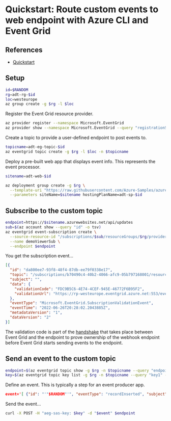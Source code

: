 # Quickstart: Route custom events to web endpoint with Azure CLI and Event Grid

## References

* [Quickstart](https://docs.microsoft.com/en-us/azure/event-grid/custom-event-quickstart)

## Setup

```sh
id=$RANDOM
rg=adt-rg-$id
loc=westeurope
az group create -g $rg -l $loc
```

Register the Event Grid resource provider.

```sh
az provider register --namespace Microsoft.EventGrid
az provider show --namespace Microsoft.EventGrid --query "registrationState"
```

Create a topic to provide a user-defined endpoint to post events to.

```sh
topicname=adt-eg-topic-$id
az eventgrid topic create -g $rg -l $loc -n $topicname
```

Deploy a pre-built web app that displays event info. This represents the event processor.

```sh
sitename=adt-web-$id

az deployment group create -g $rg \
  --template-uri "https://raw.githubusercontent.com/Azure-Samples/azure-event-grid-viewer/master/azuredeploy.json" \
  --parameters siteName=$sitename hostingPlanName=adt-sp-$id
```

## Subscribe to the custom topic

```sh
endpoint=https://$sitename.azurewebsites.net/api/updates
sub=$(az account show --query "id" -o tsv)
az eventgrid event-subscription create \
  --source-resource-id "/subscriptions/$sub/resourceGroups/$rg/providers/Microsoft.EventGrid/topics/$topicname" \
  --name demoViewerSub \
  --endpoint $endpoint
```

You get the subscription event...

```json
[{
  "id": "da800ee7-93f8-48f4-87db-ee79f0338e17",
  "topic": "/subscriptions/b70490c4-40b2-4066-afc9-05b797168001/resourceGroups/adt-rg-15821/providers/microsoft.eventgrid/topics/adt-eg-topic-15821",
  "subject": "",
  "data": {
    "validationCode": "FDC9B5C6-4E74-4CEF-945E-46772F6B95F2",
    "validationUrl": "https://rp-westeurope.eventgrid.azure.net:553/eventsubscriptions/demoviewersub/validate?id={GUID}=2022-06-26T20:28:02.2043885Z&apiVersion=2020-10-15-preview&token={TOKEN}"
  },
  "eventType": "Microsoft.EventGrid.SubscriptionValidationEvent",
  "eventTime": "2022-06-26T20:28:02.2043885Z",
  "metadataVersion": "1",
  "dataVersion": "2"
}]
```

The validation code is part of the [handshake](https://docs.microsoft.com/en-us/azure/event-grid/webhook-event-delivery#endpoint-validation-with-event-grid-events) that takes place between Event Grid and the endpoint to prove ownership of the webhook endpoint before Event Grid starts sending events to the endpoint.

## Send an event to the custom topic

```sh
endpoint=$(az eventgrid topic show -g $rg -n $topicname --query "endpoint" --output tsv)
key=$(az eventgrid topic key list -g $rg -n $topicname --query "key1" --output tsv)
```

Define an event. This is typically a step for an event producer app.

```json
event='[ {"id": "'"$RANDOM"'", "eventType": "recordInserted", "subject": "myapp/vehicles/motorcycles", "eventTime": "'`date +%Y-%m-%dT%H:%M:%S%z`'", "data":{ "make": "Ducati", "model": "Monster"},"dataVersion": "1.0"} ]'
```

Send the event...

```sh
curl -X POST -H "aeg-sas-key: $key" -d "$event" $endpoint
```
